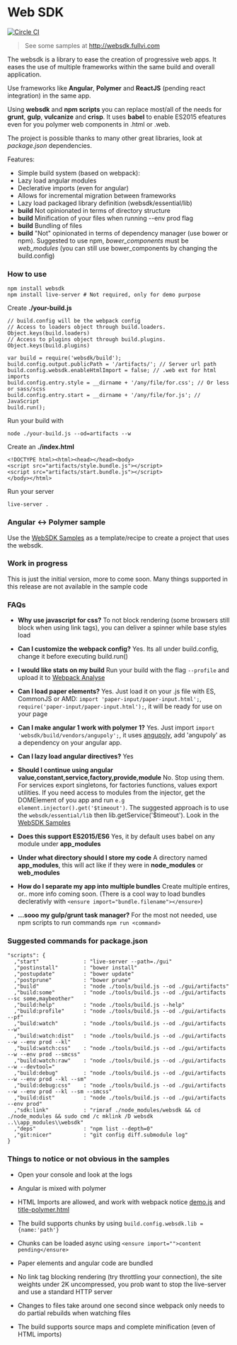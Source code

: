 # Web SDK

[![Circle CI](https://circleci.com/gh/juliostanley/websdk-samples.svg?style=svg)](https://circleci.com/gh/juliostanley/websdk-samples)

> See some samples at http://websdk.fullvi.com

The websdk is a library to ease the creation of progressive web apps. It eases the use of multiple frameworks within the same build and overall application. 

Use frameworks like **Angular**, **Polymer** and **ReactJS** (pending react integration) in the same app.

Using **websdk** and **npm scripts** you can replace most/all of the needs for **grunt**, **gulp**, **vulcanize** and **crisp**. It uses **babel** to enable ES2015 efeatures even for you polymer web components in .html or .web.

The project is possible thanks to many other great libraries, look at *package.json* dependencies.

Features:
- Simple build system (based on webpack):
- Lazy load angular modules
- Declerative imports (even for angular)
- Allows for incremental migration between frameworks
- Lazy load packaged library definition (websdk/essential/lib)
- **build** Not opinionated in terms of directory structure
- **build** Minification of your files when running --env prod flag
- **build** Bundling of files
- **build** "Not" opinionated in terms of dependency manager (use bower or npm). Suggested to use npm, *bower_components* must be *web_modules* (you can still use bower_components by changing the build.config)

### How to use

```
npm install websdk
npm install live-server # Not required, only for demo purpose
```

Create **./your-build.js**
```
// build.config will be the webpack config
// Access to loaders object through build.loaders. Object.keys(build.loaders)
// Access to plugins object through build.plugins. Object.keys(build.plugins)

var build = require('websdk/build');
build.config.output.publicPath = '/artifacts/'; // Server url path
build.config.websdk.enableHtmlImport = false; // .web ext for html imports
build.config.entry.style = __dirname + '/any/file/for.css'; // Or less or sass/scss
build.config.entry.start = __dirname + '/any/file/for.js'; // JavaScript
build.run();
```

Run your build with
```
node ./your-build.js --od=artifacts --w
```

Create an **./index.html**
```
<!DOCTYPE html><html><head></head><body>
<script src="artifacts/style.bundle.js"></script>
<script src="artifacts/start.bundle.js"></script>
</body></html>
```

Run your server
```
live-server .
```

### Angular <-> Polymer sample

Use the [WebSDK Samples](https://github.com/juliostanley/websdk-samples) as a template/recipe to create a project that uses the websdk.

### Work in progress
This is just the initial version, more to come soon. Many things supported in this release are not available in the sample code

### FAQs
- **Why use javascript for css?** To not block rendering (some browsers still block when using link tags), you can deliver a spinner while base styles load

- **Can I customize the webpack config?** Yes. Its all under build.config, change it before executing build.run()

- **I would like stats on my build** Run your build with the flag ```--profile``` and upload it to [Webpack Analyse](https://webpack.github.io/analyse/)

- **Can I load paper elements?** Yes. Just load it on your .js file with ES, CommonJS or AMD: ```import 'paper-input/paper-input.html';```, ```require('paper-input/paper-input.html');```, it will be ready for use on your page

- **Can I make angular 1 work with polymer 1?** Yes. Just import ```import 'websdk/build/vendors/angupoly';```, it uses [angupoly](https://github.com/matjaz/angu-poly), add 'angupoly' as a dependency on your angular app.

- **Can I lazy load angular directives?** Yes

- **Should I continue using angular value,constant,service,factory,provide,module** No. Stop using them. For services export singletons, for factories functions, values export utilities. If you need access to modules from the injector, get the DOMElement of you app and run ```e.g  element.injector().get('$timeout')```. The suggested approach is to use the ```websdk/essential/lib``` then lib.getService('$timeout'). Look in the [WebSDK Samples](https://github.com/juliostanley/websdk-samples)

- **Does this support ES2015/ES6** Yes, it by default uses babel on any module under **app_modules**

- **Under what directory should I store my code** A directory named **app_modules**, this will act like if they were in **node_modules** or **web_modules**

- **How do I separate my app into multiple bundles** Create multiple entires, or.. more info coming soon. (There is a cool way to load bundles declerativly with ```<ensure import="bundle.filename"></ensure>```)

- **...sooo my gulp/grunt task manager?** For the most not needed, use npm scripts to run commands  ```npm run <command>```

### Suggested commands for package.json
```
"scripts": {
  ,"start"              : "live-server --path=./gui"
  ,"postinstall"        : "bower install"
  ,"postupdate"         : "bower update"
  ,"postprune"          : "bower prune"
  ,"build"              : "node ./tools/build.js --od ./gui/artifacts"
  ,"build:some"         : "node ./tools/build.js --od ./gui/artifacts --sc some,maybeother"
  ,"build:help"         : "node ./tools/build.js --help"
  ,"build:profile"      : "node ./tools/build.js --od ./gui/artifacts --pf"
  ,"build:watch"        : "node ./tools/build.js --od ./gui/artifacts --w"
  ,"build:watch:dist"   : "node ./tools/build.js --od ./gui/artifacts --w --env prod --kl"
  ,"build:watch:css"    : "node ./tools/build.js --od ./gui/artifacts --w --env prod --smcss"
  ,"build:watch:raw"    : "node ./tools/build.js --od ./gui/artifacts --w --devtool="
  ,"build:debug"        : "node ./tools/build.js --od ./gui/artifacts --w --env prod --kl --sm"
  ,"build:debug:css"    : "node ./tools/build.js --od ./gui/artifacts --w --env prod --kl --sm --smcss"
  ,"build:dist"         : "node ./tools/build.js --od ./gui/artifacts --env prod"
  ,"sdk:link"           : "rimraf ./node_modules/websdk && cd ./node_modules && sudo cmd /c mklink /D websdk ..\\app_modules\\websdk"
  ,"deps"               : "npm list --depth=0"
  ,"git:nicer"          : "git config diff.submodule log"
}
```

### Things to notice or not obvious in the samples

- Open your console and look at the logs

- Angular is mixed with polymer

- HTML Imports are allowed, and work with webpack notice [demo.js](./samples/src/web/app_modules/demo) and [title-polymer.html](./samples/src/web/app_modules/demo/welcome/title-polymer)

- The build supports chunks by using ```build.config.websdk.lib = {name:'path'}```

- Chunks can be loaded async using ```<ensure import="">content pending</ensure>```

- Paper elements and angular code are bundled

- No link tag blocking rendering (try throttling your connection), the site weights under 2K uncompressed, you prob want to stop the live-server and use a standard HTTP server

- Changes to files take around one second since webpack only needs to do partial rebuilds when watching files

- The build supports source maps and complete minification (even of HTML imports)
